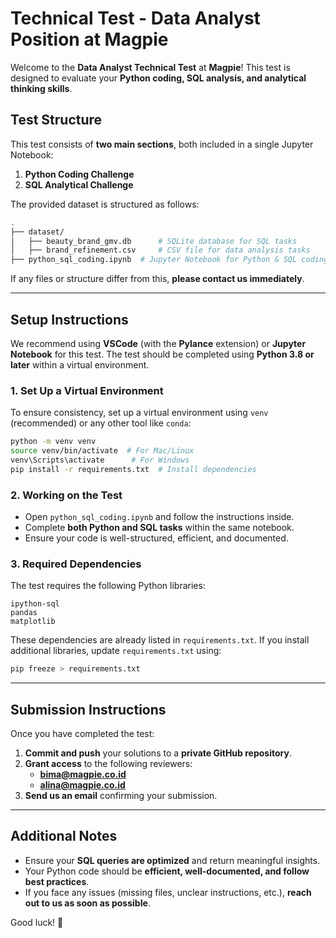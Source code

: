 # **Technical Test - Data Analyst Position at Magpie**

Welcome to the **Data Analyst Technical Test** at **Magpie**! This test is designed to evaluate your **Python coding, SQL analysis, and analytical thinking skills**.

## **Test Structure**

This test consists of **two main sections**, both included in a single Jupyter Notebook:

1. **Python Coding Challenge** 
2. **SQL Analytical Challenge** 

The provided dataset is structured as follows:

```bash
.
├── dataset/
│   ├── beauty_brand_gmv.db      # SQLite database for SQL tasks
│   ├── brand_refinement.csv     # CSV file for data analysis tasks
├── python_sql_coding.ipynb  # Jupyter Notebook for Python & SQL coding
```

If any files or structure differ from this, **please contact us immediately**.

---

## **Setup Instructions**

We recommend using **VSCode** (with the **Pylance** extension) or **Jupyter Notebook** for this test. The test should be completed using **Python 3.8 or later** within a virtual environment.

### **1. Set Up a Virtual Environment**

To ensure consistency, set up a virtual environment using `venv` (recommended) or any other tool like `conda`:

```bash
python -m venv venv
source venv/bin/activate  # For Mac/Linux
venv\Scripts\activate      # For Windows
pip install -r requirements.txt  # Install dependencies
```

### **2. Working on the Test**

- Open `python_sql_coding.ipynb` and follow the instructions inside.
- Complete **both Python and SQL tasks** within the same notebook.
- Ensure your code is well-structured, efficient, and documented.

### **3. Required Dependencies**

The test requires the following Python libraries:

```
ipython-sql
pandas
matplotlib
```

These dependencies are already listed in `requirements.txt`. If you install additional libraries, update `requirements.txt` using:

```bash
pip freeze > requirements.txt
```

---

## **Submission Instructions**

Once you have completed the test:

1. **Commit and push** your solutions to a **private GitHub repository**.
2. **Grant access** to the following reviewers:
   - **[bima@magpie.co.id](mailto:bima@magpie.co.id)**
   - **[alina@magpie.co.id](mailto:alina@magpie.co.id)**
3. **Send us an email** confirming your submission.

---

## **Additional Notes**

- Ensure your **SQL queries are optimized** and return meaningful insights.
- Your Python code should be **efficient, well-documented, and follow best practices**.
- If you face any issues (missing files, unclear instructions, etc.), **reach out to us as soon as possible**.

Good luck! 🚀
